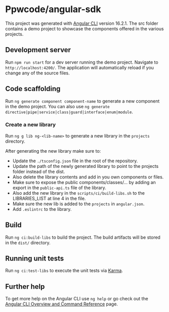 # Ppwcode/angular-sdk

This project was generated with [Angular CLI](https://github.com/angular/angular-cli) version 16.2.1.
The src folder contains a demo project to showcase the components offered in the various projects.

## Development server

Run `npm run start` for a dev server running the demo project. Navigate to `http://localhost:4200/`. The application will automatically reload if you change any of the source files.

## Code scaffolding

Run `ng generate component component-name` to generate a new component in the demo project. You can also use `ng generate directive|pipe|service|class|guard|interface|enum|module`.

### Create a new library

Run `ng g lib ng-<lib-name>` to generate a new library in the `projects` directory.

After generating the new library make sure to:

-   Update the `./tsconfig.json` file in the root of the repository.
-   Update the path of the newly generated library to point to the projects folder instead of the dist.
-   Also delete the library contents and add in you own components or files.
-   Make sure to expose the public components/classes/... by adding an export in the `public-api.ts` file of the library.
-   Also add the new library in the `scripts/ci/build-libs.sh` to the LIBRARIES_LIST at line 4 in the file.
-   Make sure the new lib is added to the `projects` in `angular.json`.
-   Add `.eslintrc` to the library.

## Build

Run `ng ci:build-libs` to build the project. The build artifacts will be stored in the `dist/` directory.

## Running unit tests

Run `ng ci:test-libs` to execute the unit tests via [Karma](https://karma-runner.github.io).

## Further help

To get more help on the Angular CLI use `ng help` or go check out the [Angular CLI Overview and Command Reference](https://angular.io/cli) page.
